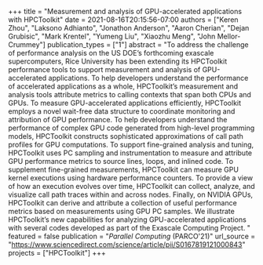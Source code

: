 +++
title = "Measurement and analysis of GPU-accelerated applications with HPCToolkit"
date = 2021-08-16T20:15:56-07:00
authors = ["Keren Zhou", "Laksono Adhianto", "Jonathon Anderson", "Aaron Cherian", "Dejan Grubisic", "Mark Krentel", "Yumeng Liu", "Xiaozhu Meng", "John Mellor-Crummey"]
publication_types = ["1"]
abstract = "To address the challenge of performance analysis on the US DOE’s forthcoming exascale supercomputers, Rice University has been extending its HPCToolkit performance tools to support measurement and analysis of GPU-accelerated applications. To help developers understand the performance of accelerated applications as a whole, HPCToolkit’s measurement and analysis tools attribute metrics to calling contexts that span both CPUs and GPUs. To measure GPU-accelerated applications efficiently, HPCToolkit employs a novel wait-free data structure to coordinate monitoring and attribution of GPU performance. To help developers understand the performance of complex GPU code generated from high-level programming models, HPCToolkit constructs sophisticated approximations of call path profiles for GPU computations. To support fine-grained analysis and tuning, HPCToolkit uses PC sampling and instrumentation to measure and attribute GPU performance metrics to source lines, loops, and inlined code. To supplement fine-grained measurements, HPCToolkit can measure GPU kernel executions using hardware performance counters. To provide a view of how an execution evolves over time, HPCToolkit can collect, analyze, and visualize call path traces within and across nodes. Finally, on NVIDIA GPUs, HPCToolkit can derive and attribute a collection of useful performance metrics based on measurements using GPU PC samples. We illustrate HPCToolkit’s new capabilities for analyzing GPU-accelerated applications with several codes developed as part of the Exascale Computing Project. "
featured = false
publication = "*Parallel Computing* (PARCO'21)"
url_source = "https://www.sciencedirect.com/science/article/pii/S0167819121000843"
projects = ["HPCToolkit"]
+++

